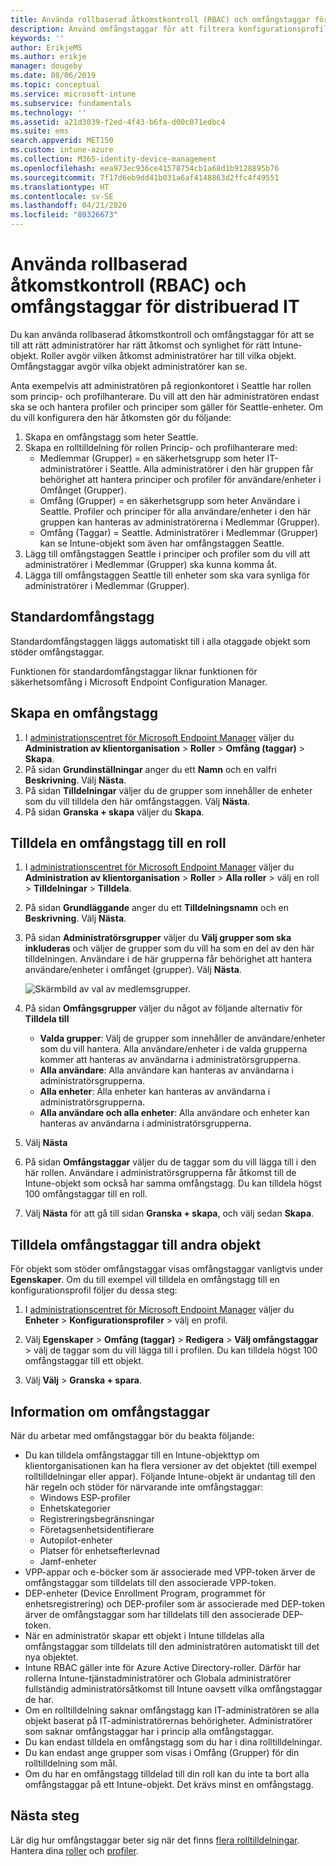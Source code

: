 ```yaml
---
title: Använda rollbaserad åtkomstkontroll (RBAC) och omfångstaggar för distribuerad IT i Intune | Microsoft Docs
description: Använd omfångstaggar för att filtrera konfigurationsprofiler för specifika roller.
keywords: ''
author: ErikjeMS
ms.author: erikje
manager: dougeby
ms.date: 08/06/2019
ms.topic: conceptual
ms.service: microsoft-intune
ms.subservice: fundamentals
ms.technology: ''
ms.assetid: a21d3039-f2ed-4f43-b6fa-d00c071edbc4
ms.suite: ems
search.appverid: MET150
ms.custom: intune-azure
ms.collection: M365-identity-device-management
ms.openlocfilehash: eea973ec936ce41578754cb1a68d1b9128895b76
ms.sourcegitcommit: 7f17d6eb9dd41b031a6af4148863d2ffc4f49551
ms.translationtype: HT
ms.contentlocale: sv-SE
ms.lasthandoff: 04/21/2020
ms.locfileid: "80326673"
---
```

# <a name="use-role-based-access-control-rbac-and-scope-tags-for-distributed-it"></a>Använda rollbaserad åtkomstkontroll (RBAC) och omfångstaggar för distribuerad IT

Du kan använda rollbaserad åtkomstkontroll och omfångstaggar för att se till att rätt administratörer har rätt åtkomst och synlighet för rätt Intune-objekt. Roller avgör vilken åtkomst administratörer har till vilka objekt. Omfångstaggar avgör vilka objekt administratörer kan se.

Anta exempelvis att administratören på regionkontoret i Seattle har rollen som princip- och profilhanterare. Du vill att den här administratören endast ska se och hantera profiler och principer som gäller för Seattle-enheter. Om du vill konfigurera den här åtkomsten gör du följande:

1. Skapa en omfångstagg som heter Seattle.
2. Skapa en rolltilldelning för rollen Princip- och profilhanterare med: 
    - Medlemmar (Grupper) = en säkerhetsgrupp som heter IT-administratörer i Seattle. Alla administratörer i den här gruppen får behörighet att hantera principer och profiler för användare/enheter i Omfånget (Grupper).
    - Omfång (Grupper) = en säkerhetsgrupp som heter Användare i Seattle. Profiler och principer för alla användare/enheter i den här gruppen kan hanteras av administratörerna i Medlemmar (Grupper). 
    - Omfång (Taggar) = Seattle. Administratörer i Medlemmar (Grupper) kan se Intune-objekt som även har omfångstaggen Seattle.
3. Lägg till omfångstaggen Seattle i principer och profiler som du vill att administratörer i Medlemmar (Grupper) ska kunna komma åt.
4. Lägga till omfångstaggen Seattle till enheter som ska vara synliga för administratörer i Medlemmar (Grupper). 

## <a name="default-scope-tag"></a>Standardomfångstagg
Standardomfångstaggen läggs automatiskt till i alla otaggade objekt som stöder omfångstaggar.

Funktionen för standardomfångstaggar liknar funktionen för säkerhetsomfång i Microsoft Endpoint Configuration Manager. 

## <a name="to-create-a-scope-tag"></a>Skapa en omfångstagg

1. I [administrationscentret för Microsoft Endpoint Manager](https://go.microsoft.com/fwlink/?linkid=2109431) väljer du **Administration av klientorganisation** > **Roller** > **Omfång (taggar)**  > **Skapa**.
2. På sidan **Grundinställningar** anger du ett **Namn** och en valfri **Beskrivning**. Välj **Nästa**.
3. På sidan **Tilldelningar** väljer du de grupper som innehåller de enheter som du vill tilldela den här omfångstaggen. Välj **Nästa**.
4. På sidan **Granska + skapa** väljer du **Skapa**.

## <a name="to-assign-a-scope-tag-to-a-role"></a>Tilldela en omfångstagg till en roll

1. I [administrationscentret för Microsoft Endpoint Manager](https://go.microsoft.com/fwlink/?linkid=2109431) väljer du **Administration av klientorganisation** > **Roller** > **Alla roller** > välj en roll > **Tilldelningar** > **Tilldela**.
2. På sidan **Grundläggande** anger du ett **Tilldelningsnamn** och en **Beskrivning**. Välj **Nästa**.
3. På sidan **Administratörsgrupper** väljer du **Välj grupper som ska inkluderas** och väljer de grupper som du vill ha som en del av den här tilldelningen. Användare i de här grupperna får behörighet att hantera användare/enheter i omfånget (grupper). Välj **Nästa**.

    ![Skärmbild av val av medlemsgrupper.](./media/scope-tags/select-member-groups.png)

4. På sidan **Omfångsgrupper** väljer du något av följande alternativ för **Tilldela till**
    - **Valda grupper**: Välj de grupper som innehåller de användare/enheter som du vill hantera. Alla användare/enheter i de valda grupperna kommer att hanteras av användarna i administratörsgrupperna.
    - **Alla användare**: Alla användare kan hanteras av användarna i administratörsgrupperna.
    - **Alla enheter**: Alla enheter kan hanteras av användarna i administratörsgrupperna.
    - **Alla användare och alla enheter**: Alla användare och enheter kan hanteras av användarna i administratörsgrupperna.

5. Välj **Nästa**
6. På sidan **Omfångstaggar** väljer du de taggar som du vill lägga till i den här rollen. Användare i administratörsgrupperna får åtkomst till de Intune-objekt som också har samma omfångstagg. Du kan tilldela högst 100 omfångstaggar till en roll.
7. Välj **Nästa** för att gå till sidan **Granska + skapa**, och välj sedan **Skapa**.

## <a name="assign-scope-tags-to-other-objects"></a>Tilldela omfångstaggar till andra objekt

För objekt som stöder omfångstaggar visas omfångstaggar vanligtvis under **Egenskaper**. Om du till exempel vill tilldela en omfångstagg till en konfigurationsprofil följer du dessa steg:

1. I [administrationscentret för Microsoft Endpoint Manager](https://go.microsoft.com/fwlink/?linkid=2109431) väljer du **Enheter** > **Konfigurationsprofiler** > välj en profil.

2. Välj **Egenskaper** > **Omfång (taggar)**  > **Redigera** > **Välj omfångstaggar** > välj de taggar som du vill lägga till i profilen. Du kan tilldela högst 100 omfångstaggar till ett objekt.
4. Välj **Välj** > **Granska + spara**.

## <a name="scope-tag-details"></a>Information om omfångstaggar
När du arbetar med omfångstaggar bör du beakta följande: 

- Du kan tilldela omfångstaggar till en Intune-objekttyp om klientorganisationen kan ha flera versioner av det objektet (till exempel rolltilldelningar eller appar).
  Följande Intune-objekt är undantag till den här regeln och stöder för närvarande inte omfångstaggar:
    - Windows ESP-profiler
    - Enhetskategorier
    - Registreringsbegränsningar
    - Företagsenhetsidentifierare
    - Autopilot-enheter
    - Platser för enhetsefterlevnad
    - Jamf-enheter
- VPP-appar och e-böcker som är associerade med VPP-token ärver de omfångstaggar som tilldelats till den associerade VPP-token.
- DEP-enheter (Device Enrollment Program, programmet för enhetsregistrering) och DEP-profiler som är associerade med DEP-token ärver de omfångstaggar som har tilldelats till den associerade DEP-token.
- När en administratör skapar ett objekt i Intune tilldelas alla omfångstaggar som tilldelats till den administratören automatiskt till det nya objektet.
- Intune RBAC gäller inte för Azure Active Directory-roller. Därför har rollerna Intune-tjänstadministratörer och Globala administratörer fullständig administratörsåtkomst till Intune oavsett vilka omfångstaggar de har.
- Om en rolltilldelning saknar omfångstagg kan IT-administratören se alla objekt baserat på IT-administratörernas behörigheter. Administratörer som saknar omfångstaggar har i princip alla omfångstaggar.
- Du kan endast tilldela en omfångstagg som du har i dina rolltilldelningar.
- Du kan endast ange grupper som visas i Omfång (Grupper) för din rolltilldelning som mål.
- Om du har en omfångstagg tilldelad till din roll kan du inte ta bort alla omfångstaggar på ett Intune-objekt. Det krävs minst en omfångstagg.

## <a name="next-steps"></a>Nästa steg

Lär dig hur omfångstaggar beter sig när det finns [flera rolltilldelningar](role-based-access-control.md#multiple-role-assignments).
Hantera dina [roller](role-based-access-control.md) och [profiler](../configuration/device-profile-assign.md).


